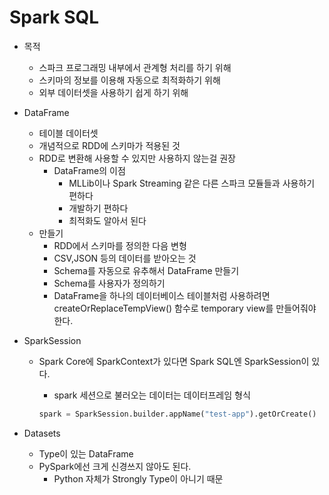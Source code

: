 # Spark SQL

- 목적
    - 스파크 프로그래밍 내부에서 관계형 처리를 하기 위해
    - 스키마의 정보를 이용해 자동으로 최적화하기 위해
    - 외부 데이터셋을 사용하기 쉽게 하기 위해
- DataFrame
    - 테이블 데이터셋
    - 개념적으로 RDD에 스키마가 적용된 것
    - RDD로 변환해 사용할 수 있지만 사용하지 않는걸 권장
        - DataFrame의 이점
            - MLLib이나 Spark Streaming 같은 다른 스파크 모듈들과 사용하기 편하다
            - 개발하기 편하다
            - 최적화도 알아서 된다
    - 만들기
        - RDD에서 스키마를 정의한 다음 변형
        - CSV,JSON 등의 데이터를 받아오는 것
        - Schema를 자동으로 유추해서 DataFrame 만들기
        - Schema를 사용자가 정의하기
        - DataFrame을 하나의 데이터베이스 테이블처럼 사용하려면 createOrReplaceTempView() 함수로 temporary view를 만들어줘야 한다.
- SparkSession
    - Spark Core에 SparkContext가 있다면 Spark SQL엔 SparkSession이 있다.
        - spark 세션으로 불러오는 데이터는 데이터프레임 형식
        
        ```python
        spark = SparkSession.builder.appName("test-app").getOrCreate()
        ```
        
- Datasets
    - Type이 있는 DataFrame
    - PySpark에선 크게 신경쓰지 않아도 된다.
        - Python 자체가 Strongly Type이 아니기 때문